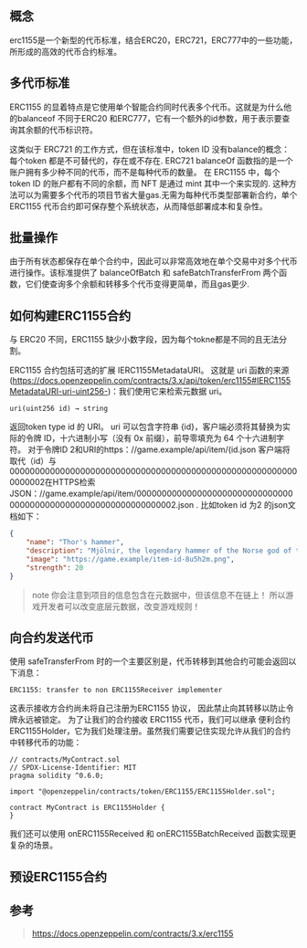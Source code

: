 ## 概念

erc1155是一个新型的代币标准，结合ERC20，ERC721，ERC777中的一些功能，所形成的高效的代币合约标准。

## 多代币标准
ERC1155 的显着特点是它使用单个智能合约同时代表多个代币。这就是为什么他的balanceof 不同于ERC20 和ERC777，它有一个额外的id参数，用于表示要查询其余额的代币标识符。

这类似于 ERC721 的工作方式，但在该标准中，token ID 没有balance的概念：每个token 都是不可替代的，存在或不存在. ERC721 balanceOf 函数指的是一个账户拥有多少种不同的代币，而不是每种代币的数量。
在 ERC1155 中，每个 token ID 的账户都有不同的余额，而 NFT 是通过 mint 其中一个来实现的.
这种方法可以为需要多个代币的项目节省大量gas.无需为每种代币类型部署新合约，单个 ERC1155 代币合约即可保存整个系统状态，从而降低部署成本和复杂性。

## 批量操作
由于所有状态都保存在单个合约中，因此可以非常高效地在单个交易中对多个代币进行操作。该标准提供了 balanceOfBatch 和 safeBatchTransferFrom 两个函数，它们使查询多个余额和转移多个代币变得更简单，而且gas更少.

## 如何构建ERC1155合约

与 ERC20 不同，ERC1155 缺少小数字段，因为每个tokne都是不同的且无法分割。

ERC1155 合约包括可选的扩展 IERC1155MetadataURI。 这就是 uri 函数的来源(https://docs.openzeppelin.com/contracts/3.x/api/token/erc1155#IERC1155MetadataURI-uri-uint256-)：我们使用它来检索元数据 uri。

```solidity
uri(uint256 id) → string
```
返回token type id 的 URI。
uri 可以包含字符串 {id}，客户端必须将其替换为实际的令牌 ID，十六进制小写（没有 0x 前缀），前导零填充为 64 个十六进制字符。
对于令牌ID 2和URI的https：//game.example/api/item/(id.json 客户端将取代（id）与0000000000000000000000000000000000000000000000000000000000000002在HTTPS检索JSON：//game.example/api/item/0000000000000000000000000000000000000000000000000000000000000002.json .
比如token id 为2 的json文档如下：
```json
{
    "name": "Thor's hammer",
    "description": "Mjölnir, the legendary hammer of the Norse god of thunder.",
    "image": "https://game.example/item-id-8u5h2m.png",
    "strength": 20
}
```

> note
> 你会注意到项目的信息包含在元数据中，但该信息不在链上！ 所以游戏开发者可以改变底层元数据，改变游戏规则！

## 向合约发送代币
使用 safeTransferFrom 时的一个主要区别是，代币转移到其他合约可能会返回以下消息：
```
ERC1155: transfer to non ERC1155Receiver implementer
```
这表示接收方合约尚未将自己注册为ERC1155 协议， 因此禁止向其转移以防止令牌永远被锁定。
为了让我们的合约接收 ERC1155 代币，我们可以继承 便利合约 ERC1155Holder，它为我们处理注册。虽然我们需要记住实现允许从我们的合约中转移代币的功能：
```solidity
// contracts/MyContract.sol
// SPDX-License-Identifier: MIT
pragma solidity ^0.6.0;

import "@openzeppelin/contracts/token/ERC1155/ERC1155Holder.sol";

contract MyContract is ERC1155Holder {
}
```
我们还可以使用 onERC1155Received 和 onERC1155BatchReceived 函数实现更复杂的场景。


## 预设ERC1155合约








## 参考
> https://docs.openzeppelin.com/contracts/3.x/erc1155


